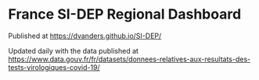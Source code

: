 # France SI-DEP Regional Dashboard

Published at https://dvanders.github.io/SI-DEP/

Updated daily with the data published at https://www.data.gouv.fr/fr/datasets/donnees-relatives-aux-resultats-des-tests-virologiques-covid-19/
